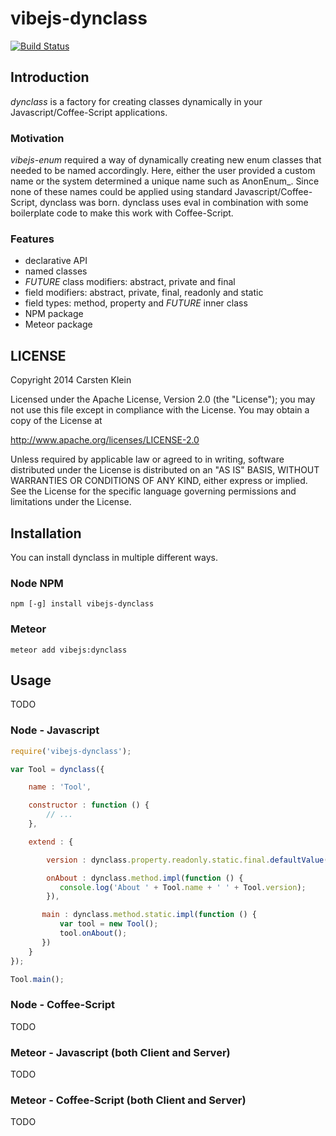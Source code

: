 # vibejs-dynclass

[![Build Status](https://travis-ci.org/vibejs/vibejs-dynclass.svg?branch=master)](https://travis-ci.org/vibejs/vibejs-dynclass)

## Introduction

*dynclass* is a factory for creating classes dynamically in your Javascript/Coffee-Script applications.


### Motivation

*vibejs-enum* required a way of dynamically creating new enum classes that needed to be named accordingly.
Here, either the user provided a custom name or the system determined a unique name such as AnonEnum_<N>.
Since none of these names could be applied using standard Javascript/Coffee-Script, dynclass was born.
dynclass uses eval in combination with some boilerplate code to make this work with Coffee-Script.


### Features

 - declarative API
 - named classes
 - *FUTURE* class modifiers: abstract, private and final
 - field modifiers: abstract, private, final, readonly and static
 - field types: method, property and *FUTURE* inner class
 - NPM package
 - Meteor package


## LICENSE


   Copyright 2014 Carsten Klein

   Licensed under the Apache License, Version 2.0 (the "License");
   you may not use this file except in compliance with the License.
   You may obtain a copy of the License at

   http://www.apache.org/licenses/LICENSE-2.0

   Unless required by applicable law or agreed to in writing, software
   distributed under the License is distributed on an "AS IS" BASIS,
   WITHOUT WARRANTIES OR CONDITIONS OF ANY KIND, either express or implied.
   See the License for the specific language governing permissions and
   limitations under the License.
   

## Installation

You can install dynclass in multiple different ways.


### Node NPM

    npm [-g] install vibejs-dynclass


### Meteor

    meteor add vibejs:dynclass


## Usage

TODO

### Node - Javascript

```javascript
require('vibejs-dynclass');

var Tool = dynclass({

    name : 'Tool',

    constructor : function () {
        // ...
    },

    extend : {

        version : dynclass.property.readonly.static.final.defaultValue('1.0.0'),

        onAbout : dynclass.method.impl(function () {
           console.log('About ' + Tool.name + ' ' + Tool.version);
        }),

       main : dynclass.method.static.impl(function () {
           var tool = new Tool();
           tool.onAbout();
       })
    }
});

Tool.main();
```

### Node - Coffee-Script

TODO

### Meteor - Javascript (both Client and Server)

TODO

### Meteor - Coffee-Script (both Client and Server)

TODO
